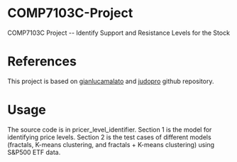# COMP7103C-Project
COMP7103C Project -- Identify Support and Resistance Levels for the Stock

# References
This project is based on [gianlucamalato](https://github.com/gianlucamalato/machinelearning/blob/master/Support_and_resistance.ipynb) and [judopro](https://github.com/judopro/Stock_Support_Resistance_ML) github repository.

# Usage
The source code is in pricer_level_identifier. 
Section 1 is the model for identifying price levels.
Section 2 is the test cases of different models (fractals, K-means clustering, and fractals + K-means clustering) using S&P500 ETF data.
